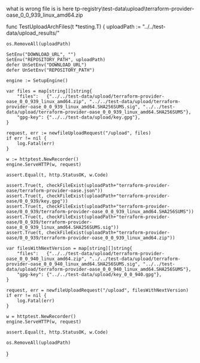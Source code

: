 what is wrong
file is  is  here
tp-registry\test-data\upload\terraform-provider-oase_0_0_939_linux_amd64.zip

func TestUploadArchFiles(t *testing.T) {
	uploadPath := "../../test-data/upload_results/"

	os.RemoveAll(uploadPath)

	SetEnv("DOWNLOAD_URL", "")
	SetEnv("REPOSITORY_PATH", uploadPath)
	defer UnSetEnv("DOWNLOAD_URL")
	defer UnSetEnv("REPOSITORY_PATH")

	engine := SetupEngine()

	var files = map[string][]string{
		"files":   {"../../test-data/upload/terraform-provider-oase_0_0_939_linux_amd64.zip", "../../test-data/upload/terraform-provider-oase_0_0_939_linux_amd64.SHA256SUMS.sig", "../../test-data/upload/terraform-provider-oase_0_0_939_linux_amd64.SHA256SUMS"},
		"gpg-key": {"../../test-data/upload/key.gpg"},
	}

	request, err := newfileUploadRequest("/upload", files)
	if err != nil {
		log.Fatal(err)
	}

	w := httptest.NewRecorder()
	engine.ServeHTTP(w, request)

	assert.Equal(t, http.StatusOK, w.Code)

	assert.True(t, checkFileExist(uploadPath+"terraform-provider-oase/terraform-provider-oase.json"))
	assert.True(t, checkFileExist(uploadPath+"terraform-provider-oase/0_0_939/key.gpg"))
	assert.True(t, checkFileExist(uploadPath+"terraform-provider-oase/0_0_939/terraform-provider-oase_0_0_939_linux_amd64.SHA256SUMS"))
	assert.True(t, checkFileExist(uploadPath+"terraform-provider-oase/0_0_939/terraform-provider-oase_0_0_939_linux_amd64.SHA256SUMS.sig"))
	assert.True(t, checkFileExist(uploadPath+"terraform-provider-oase/0_0_939/terraform-provider-oase_0_0_939_linux_amd64.zip"))

	var filesWithNextVersion = map[string][]string{
		"files":   {"../../test-data/upload/terraform-provider-oase_0_0_940_linux_amd64.zip", "../../test-data/upload/terraform-provider-oase_0_0_940_linux_amd64.SHA256SUMS.sig", "../../test-data/upload/terraform-provider-oase_0_0_940_linux_amd64.SHA256SUMS"},
		"gpg-key": {"../../test-data/upload/key_0_0_940.gpg"},
	}

	request, err = newfileUploadRequest("/upload", filesWithNextVersion)
	if err != nil {
		log.Fatal(err)
	}

	w = httptest.NewRecorder()
	engine.ServeHTTP(w, request)

	assert.Equal(t, http.StatusOK, w.Code)

	os.RemoveAll(uploadPath)
}
